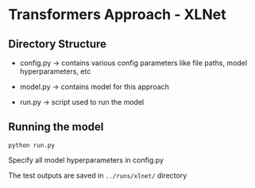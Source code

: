 # Transformers Approach - XLNet

## Directory Structure

- config.py -> contains various config parameters like file paths, model hyperparameters, etc

- model.py -> contains model for this approach

- run.py -> script used to run the model

## Running the model

```python run.py```

Specify all model hyperparameters in config.py

The test outputs are saved in `../runs/xlnet/` directory